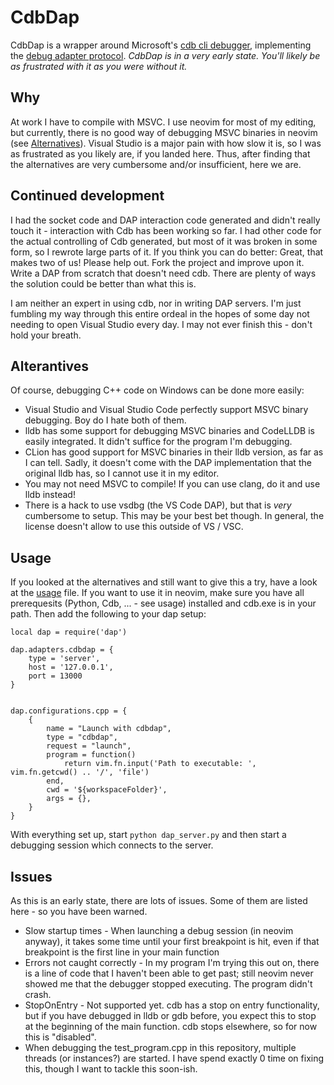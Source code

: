 # CdbDap
CdbDap is a wrapper around Microsoft's [cdb cli debugger](https://learn.microsoft.com/en-us/windows-hardware/drivers/debugger/cdb-command-line-options), implementing the [debug adapter protocol](https://microsoft.github.io/debug-adapter-protocol//).
_CdbDap is in a very early state. You'll likely be as frustrated with it as you were without it._

## Why
At work I have to compile with MSVC.
I use neovim for most of my editing, but currently, there is no good way of debugging MSVC binaries in neovim (see [Alternatives](#alternatives)).
Visual Studio is a major pain with how slow it is, so I was as frustrated as you likely are, if you landed here.
Thus, after finding that the alternatives are very cumbersome and/or insufficient, here we are.

## Continued development
I had the socket code and DAP interaction code generated and didn't really touch it - interaction with Cdb has been working so far.
I had other code for the actual controlling of Cdb generated, but most of it was broken in some form,
so I rewrote large parts of it.
If you think you can do better: Great, that makes two of us! 
Please help out.
Fork the project and improve upon it.
Write a DAP from scratch that doesn't need cdb.
There are plenty of ways the solution could be better than what this is.

I am neither an expert in using cdb, nor in writing DAP servers.
I'm just fumbling my way through this entire ordeal in the hopes of some day not needing to open Visual Studio every day.
I may not ever finish this - don't hold your breath.

## Alterantives
Of course, debugging C++ code on Windows can be done more easily:
* Visual Studio and Visual Studio Code perfectly support MSVC binary debugging. Boy do I hate both of them.
* lldb has some support for debugging MSVC binaries and CodeLLDB is easily integrated. It didn't suffice for the program I'm debugging.
* CLion has good support for MSVC binaries in their lldb version, as far as I can tell. Sadly, it doesn't come with the DAP implementation that the original lldb has, so I cannot use it in my editor.
* You may not need MSVC to compile! If you can use clang, do it and use lldb instead!
* There is a hack to use vsdbg (the VS Code DAP), but that is _very_ cumbersome to setup. This may be your best bet though. In general, the license doesn't allow to use this outside of VS / VSC.

## Usage
If you looked at the alternatives and still want to give this a try, have a look at the [usage](USAGE.md) file.
If you want to use it in neovim, make sure you have all prerequesits (Python, Cdb, ... - see usage) installed and cdb.exe is in your path.
Then add the following to your dap setup:

```
local dap = require('dap')

dap.adapters.cdbdap = {
    type = 'server',
    host = '127.0.0.1',
    port = 13000
}


dap.configurations.cpp = {
    {
        name = "Launch with cdbdap",
        type = "cdbdap",
        request = "launch",
        program = function()
            return vim.fn.input('Path to executable: ', vim.fn.getcwd() .. '/', 'file')
        end,
        cwd = '${workspaceFolder}',
        args = {},
    }
}
```

With everything set up, start `python dap_server.py` and then start a debugging session which connects to the server.

## Issues
As this is an early state, there are lots of issues. Some of them are listed here - so you have been warned.

* Slow startup times - When launching a debug session (in neovim anyway), it takes some time until your first breakpoint is hit, even if that breakpoint is the first line in your main function
* Errors not caught correctly - In my program I'm trying this out on, there is a line of code that I haven't been able to get past; still neovim never showed me that the debugger stopped executing. The program didn't crash.
* StopOnEntry - Not supported yet. cdb has a stop on entry functionality, but if you have debugged in lldb or gdb before, you expect this to stop at the beginning of the main function. cdb stops elsewhere, so for now this is "disabled".
* When debugging the test_program.cpp in this repository, multiple threads (or instances?) are started.
I have spend exactly 0 time on fixing this, though I want to tackle this soon-ish.
